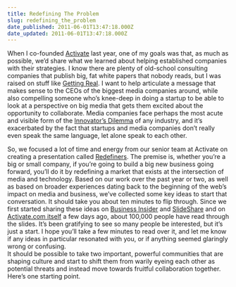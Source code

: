 ```yaml
---
title: Redefining The Problem
slug: redefining_the_problem
date_published: 2011-06-01T13:47:18.000Z
date_updated: 2011-06-01T13:47:18.000Z
---
```


When I co-founded [Activate](http://activate.com/) last year, one of my goals was that, as much as possible, we’d share what we learned about helping established companies with their strategies. I know there are plenty of old-school consulting companies that publish big, fat white papers that nobody reads, but I was raised on stuff like [Getting Real](http://gettingreal.37signals.com/). I want to help articulate a message that makes sense to the CEOs of the biggest media companies around, while also compelling someone who’s knee-deep in doing a startup to be able to look at a perspective on big media that gets them excited about the opportunity to collaborate. Media companies face perhaps the most acute and visible form of the [Innovator’s Dilemma](http://www.amazon.com/gp/redirect.html?ie=UTF8&amp;location=http%3A%2F%2Fwww.amazon.com%2Fs%3Fie%3DUTF8%26ref_%3Dnb_sb_ss_c_2_19%26field-keywords%3Dinnovator%2527s%2520dilemma%26url%3Dsearch-alias%253Ddigital-text%26sprefix%3Dinnovator%2527s%2520dilemma%23&amp;tag=2020-20&amp;linkCode=ur2&amp;camp=1789&amp;creative=390957) of any industry, and it’s exacerbated by the fact that startups and media companies don’t really even speak the same language, let alone speak to each other.

So, we focused a lot of time and energy from our senior team at Activate on creating a presentation called [Redefiners](http://activate.com/redefiners). The premise is, whether you’re a big or small company, if you’re going to build a big new business going forward, you’ll do it by redefining a market that exists at the intersection of media and technology. Based on our work over the past year or two, as well as based on broader experiences dating back to the beginning of the web’s impact on media and business, we’ve collected some key ideas to start that conversation. It should take you about ten minutes to flip through.
Since we first started sharing these ideas on [Business Insider](http://www.businessinsider.com/activate-redefiners-2011-5) and [SlideShare](http://www.slideshare.net/ActivateInc/redefiners-capturing-media-growth-dollars) and on [Activate.com itself](http://activate.com/redefiners) a few days ago, about 100,000 people have read through the slides. It’s been gratifying to see so many people be interested, but it’s just a start. I hope you’ll take a few minutes to read over it, and let me know if any ideas in particular resonated with you, or if anything seemed glaringly wrong or confusing.  
 It should be possible to take two important, powerful communities that are shaping culture and start to shift them from warily eyeing each other as potential threats and instead move towards fruitful collaboration together. Here’s one starting point.
